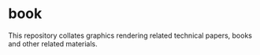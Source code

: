 # book
This repository collates graphics rendering related technical papers, books and other related materials.
